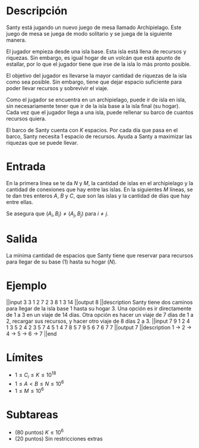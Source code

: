 # Descripción

Santy está jugando un nuevo juego de mesa llamado Archipielago. Este juego de mesa se juega de modo solitario y se juega de la siguiente manera.

El jugador empieza desde una isla base. Esta isla está llena de recursos y riquezas. Sin embargo, es igual hogar de un volcán que está apunto de estallar, por lo que el jugador tiene que irse de la isla lo más pronto posible.

El objetivo del jugador es llevarse la mayor cantidad de riquezas de la isla como sea posible. Sin embargo, tiene que dejar espacio suficiente para poder llevar recursos y sobrevivir el viaje.

Como el jugador se encuentra en un archipielago, puede ir de isla en isla, sin necesariamente tener que ir de la isla base a la isla final (su hogar). Cada vez que el jugador llega a una isla, puede rellenar su barco de cuantos recursos quiera.

El barco de Santy cuenta con $K$ espacios. Por cada día que pasa en el barco, Santy necesita $1$ espacio de recursos. Ayuda a Santy a maximizar las riquezas que se puede llevar.

# Entrada

En la primera línea se te da $N$ y $M$, la cantidad de islas en el archipielago y la cantidad de conexiones que hay entre las islas. En la siguientes $M$ líneas, se te dan tres enteros $A$, $B$ y $C$, que son las islas y la cantidad de días que hay entre ellas.

Se asegura que $(A_i, B_i) \neq (A_j, B_j)$ para $i \neq j$.

# Salida

La mínima cantidad de espacios que Santy tiene que reservar para recursos para llegar de su base ($1$) hasta su hogar ($N$).

# Ejemplo

||input
3 3
1 2 7
2 3 8
1 3 14
||output
8
||description
Santy tiene dos caminos para llegar de la isla base $1$ hasta su hogar $3$. Una opción es ir directamente de $1$ a $3$ en un viaje de 14 días. Otra opción es hacer un viaje de 7 días de $1$ a $2$, recargar sus recursos, y hacer otro viaje de 8 días $2$ a $3$.
||input
7 9
1 2 4
1 3 5
2 4 2
3 5 7
4 5 1
4 7 8
5 7 9
5 6 7
6 7 7
||output
7
||description
$1$ -> $2$ -> $4$ -> $5$ -> $6$ -> $7$
||end

# Límites

- $1 \leq C_i \leq K \leq 10^{18}$
- $1 \leq A < B \leq N \leq 10^6$
- $1 \leq M \leq 10^6$

# Subtareas

- (80 puntos) $K \leq 10^6$
- (20 puntos) Sin restricciones extras
